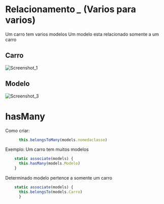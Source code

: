 # Relacionamento *_* (Varios para varios) 
Um carro tem varios modelos
Um modelo esta relacionado somente a um carro
## Carro
![Screenshot_1](https://user-images.githubusercontent.com/43249105/91628881-74adbd00-e99a-11ea-84de-21e85f79fff4.png)
## Modelo
![Screenshot_3](https://user-images.githubusercontent.com/43249105/91628921-c9513800-e99a-11ea-9cb5-9dcb50bbc491.png)
# hasMany
Como criar:
```javaScript
      this.belongsToMany(models.nomedaclasse)
```     
Exemplo:
Um carro tem muitos modelos
```javaScript
    static associate(models) {
      this.hasMany(models.Modelo)
    }
```
Determinado modelo pertence a somente um carro
```javaScript
    static associate(models) {
      this.belongsTo(models.Carro)
      }
```